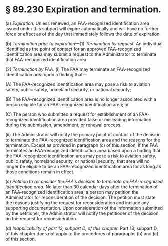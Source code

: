 # § 89.230   Expiration and termination.

(a) *Expiration.* Unless renewed, an FAA-recognized identification area issued under this subpart will expire automatically and will have no further force or effect as of the day that immediately follows the date of expiration.


(b) *Termination prior to expiration*—(1) *Termination by request.* An individual identified as the point of contact for an approved FAA-recognized identification area may submit a request to the Administrator to terminate that FAA-recognized identification area.


(2) *Termination by FAA.* (i) The FAA may terminate an FAA-recognized identification area upon a finding that—


(A) The FAA-recognized identification area may pose a risk to aviation safety, public safety, homeland security, or national security;


(B) The FAA-recognized identification area is no longer associated with a person eligible for an FAA-recognized identification area; or


(C) The person who submitted a request for establishment of an FAA-recognized identification area provided false or misleading information during the submission, amendment, or renewal process.


(ii) The Administrator will notify the primary point of contact of the decision to terminate the FAA-recognized identification area and the reasons for the termination. Except as provided in paragraph (c) of this section, if the FAA terminates an FAA-recognized identification area based upon a finding that the FAA-recognized identification area may pose a risk to aviation safety, public safety, homeland security, or national security, that area will no longer be eligible to be an FAA-recognized identification area for as long as those conditions remain in effect.


(c) *Petition to reconsider the FAA's decision to terminate an FAA-recognized identification area.* No later than 30 calendar days after the termination of an FAA-recognized identification area, a person may petition the Administrator for reconsideration of the decision. The petition must state the reasons justifying the request for reconsideration and include any supporting documentation. Upon consideration of the information submitted by the petitioner, the Administrator will notify the petitioner of the decision on the request for reconsideration.


(d) *Inapplicability of part 13, subpart D, of this chapter.* Part 13, subpart D, of this chapter does not apply to the procedures of paragraphs (b) and (c) of this section.




